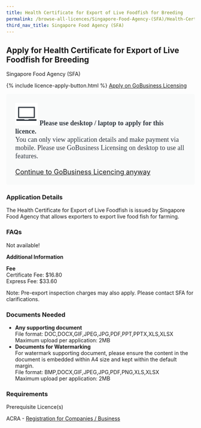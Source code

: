 ```yaml
---
title: Health Certificate for Export of Live Foodfish for Breeding
permalink: /browse-all-licences/Singapore-Food-Agency-(SFA)/Health-Certificate-for-Export-of-Live-Foodfish-for-Breeding
third_nav_title: Singapore Food Agency (SFA)
---
```


## Apply for Health Certificate for Export of Live Foodfish for Breeding

Singapore Food Agency (SFA)

{% include licence-apply-button.html %}
<a class="btn" id = "desktopNotice" href="https://licence1.business.gov.sg/licence1/neweadvisor/showSelectedLicence.action?redirection=true&selectedLicenceIds=201212070000110" target="_blank" rel="noopener">Apply on GoBusiness Licensing</a>
<div id = "mobileNotice" style="background: #F9FAFA; border-radius: 5px; width: auto; height: auto; padding: 24px 24px; font-size: 18px; color: #313840;">
<img src="/images/laptop.svg" alt="" style="height: 60px; width: 60px; margin-left: 0px;">
<span style="font-weight: bold; font-family: hknova-bold; font-size: 18px; ">Please use desktop / laptop to apply for this licence.</span><br>
<span style="font-family: hknova-regular;">You can only view application details and make payment via mobile. Please use GoBusiness Licensing on desktop to use all features.</span><br><br>
<a id="mobileNotice" href="https://licence1.business.gov.sg/licence1/neweadvisor/showSelectedLicence.action?redirection=true&selectedLicenceIds=201212070000110" target="_blank" rel="noopener">Continue to GoBusiness Licencing anyway</a>
</div>

<H3>Application Details</H3>

<p>The Health Certificate for Export of Live Foodfish is issued by Singapore Food Agency that allows exporters to export live food fish for farming.</p>
 <h3>FAQs</h3>
 <p>Not available!</p>

<strong>Additional Information</strong>

<p><strong>Fee<br /></strong>Certificate Fee: $16.80<br />Express Fee: $33.60</p>
<p>Note: Pre-export inspection charges may also apply. Please contact SFA for clarifications.</p>

<H3>Documents Needed</H3>

<ul>
 <li><strong>Any supporting document</strong><br />File format: DOC,DOCX,GIF,JPEG,JPG,PDF,PPT,PPTX,XLS,XLSX<br />Maximum upload per application: 2MB</li>
 <li><strong>Documents for Watermarking<br /></strong>For watermark supporting document, please ensure the content in the document is embedded within A4 size and kept within the default margin.<br />File format: BMP,DOCX,GIF,JPEG,JPG,PDF,PNG,XLS,XLSX<br />Maximum upload per application: 2MB</li>
 </ul>

<H3>Requirements</H3>

<p>Prerequisite Licence(s)</p>
 <p>ACRA - <a href="https://www.acra.gov.sg/Home/" target="_blank" rel="noopener">Registration for Companies / Business</a></p>

